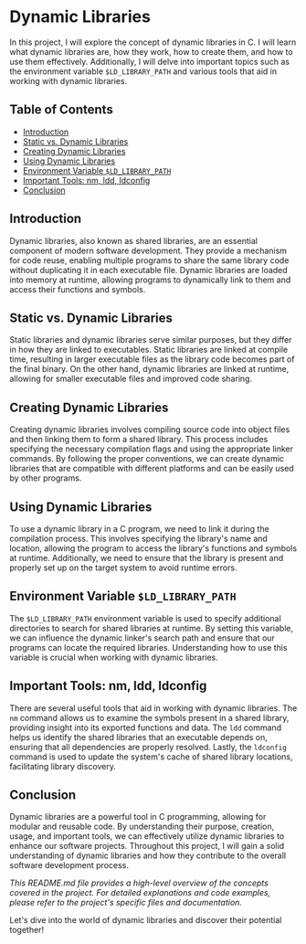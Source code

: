 # Dynamic Libraries

In this project, I will explore the concept of dynamic libraries in C. I will learn what dynamic libraries are, how they work, how to create them, and how to use them effectively. Additionally, I will delve into important topics such as the environment variable `$LD_LIBRARY_PATH` and various tools that aid in working with dynamic libraries.

## Table of Contents

- [Introduction](#introduction)
- [Static vs. Dynamic Libraries](#static-vs-dynamic-libraries)
- [Creating Dynamic Libraries](#creating-dynamic-libraries)
- [Using Dynamic Libraries](#using-dynamic-libraries)
- [Environment Variable `$LD_LIBRARY_PATH`](#environment-variable-ld_library_path)
- [Important Tools: nm, ldd, ldconfig](#important-tools-nm-ldd-ldconfig)
- [Conclusion](#conclusion)

## Introduction

Dynamic libraries, also known as shared libraries, are an essential component of modern software development. They provide a mechanism for code reuse, enabling multiple programs to share the same library code without duplicating it in each executable file. Dynamic libraries are loaded into memory at runtime, allowing programs to dynamically link to them and access their functions and symbols.

## Static vs. Dynamic Libraries

Static libraries and dynamic libraries serve similar purposes, but they differ in how they are linked to executables. Static libraries are linked at compile time, resulting in larger executable files as the library code becomes part of the final binary. On the other hand, dynamic libraries are linked at runtime, allowing for smaller executable files and improved code sharing.

## Creating Dynamic Libraries

Creating dynamic libraries involves compiling source code into object files and then linking them to form a shared library. This process includes specifying the necessary compilation flags and using the appropriate linker commands. By following the proper conventions, we can create dynamic libraries that are compatible with different platforms and can be easily used by other programs.

## Using Dynamic Libraries

To use a dynamic library in a C program, we need to link it during the compilation process. This involves specifying the library's name and location, allowing the program to access the library's functions and symbols at runtime. Additionally, we need to ensure that the library is present and properly set up on the target system to avoid runtime errors.

## Environment Variable `$LD_LIBRARY_PATH`

The `$LD_LIBRARY_PATH` environment variable is used to specify additional directories to search for shared libraries at runtime. By setting this variable, we can influence the dynamic linker's search path and ensure that our programs can locate the required libraries. Understanding how to use this variable is crucial when working with dynamic libraries.

## Important Tools: nm, ldd, ldconfig

There are several useful tools that aid in working with dynamic libraries. The `nm` command allows us to examine the symbols present in a shared library, providing insight into its exported functions and data. The `ldd` command helps us identify the shared libraries that an executable depends on, ensuring that all dependencies are properly resolved. Lastly, the `ldconfig` command is used to update the system's cache of shared library locations, facilitating library discovery.

## Conclusion

Dynamic libraries are a powerful tool in C programming, allowing for modular and reusable code. By understanding their purpose, creation, usage, and important tools, we can effectively utilize dynamic libraries to enhance our software projects. Throughout this project, I will gain a solid understanding of dynamic libraries and how they contribute to the overall software development process.

*This README.md file provides a high-level overview of the concepts covered in the project. For detailed explanations and code examples, please refer to the project's specific files and documentation.*

Let's dive into the world of dynamic libraries and discover their potential together!

